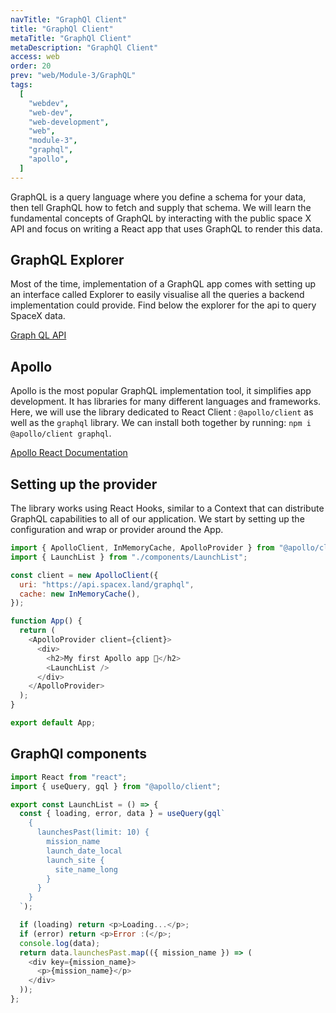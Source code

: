 ```yaml
---
navTitle: "GraphQl Client"
title: "GraphQl Client"
metaTitle: "GraphQl Client"
metaDescription: "GraphQl Client"
access: web
order: 20
prev: "web/Module-3/GraphQL"
tags:
  [
    "webdev",
    "web-dev",
    "web-development",
    "web",
    "module-3",
    "graphql",
    "apollo",
  ]
---
```


GraphQL is a query language where you define a schema for your data, then tell GraphQL how to fetch and supply that schema.
We will learn the fundamental concepts of GraphQL by interacting with the public space X API and focus on writing a React app that uses GraphQL to render this data.

## GraphQL Explorer

Most of the time, implementation of a GraphQL app comes with setting up an interface called Explorer to easily visualise all the queries a backend implementation could provide.
Find below the explorer for the api to query SpaceX data.

[Graph QL API](https://api.spacex.land/graphql/)

## Apollo

Apollo is the most popular GraphQL implementation tool, it simplifies app development. It has libraries for many different languages and frameworks.
Here, we will use the library dedicated to React Client : `@apollo/client` as well as the `graphql` library. We can install both together by running: `npm i @apollo/client graphql`.

[Apollo React Documentation](https://www.apollographql.com/docs/react)

## Setting up the provider

The library works using React Hooks, similar to a Context that can distribute GraphQL capabilities to all of our application.
We start by setting up the configuration and wrap or provider around the App.

```js
import { ApolloClient, InMemoryCache, ApolloProvider } from "@apollo/client";
import { LaunchList } from "./components/LaunchList";

const client = new ApolloClient({
  uri: "https://api.spacex.land/graphql",
  cache: new InMemoryCache(),
});

function App() {
  return (
    <ApolloProvider client={client}>
      <div>
        <h2>My first Apollo app 🚀</h2>
        <LaunchList />
      </div>
    </ApolloProvider>
  );
}

export default App;
```

## GraphQl components

```js
import React from "react";
import { useQuery, gql } from "@apollo/client";

export const LaunchList = () => {
  const { loading, error, data } = useQuery(gql`
    {
      launchesPast(limit: 10) {
        mission_name
        launch_date_local
        launch_site {
          site_name_long
        }
      }
    }
  `);

  if (loading) return <p>Loading...</p>;
  if (error) return <p>Error :(</p>;
  console.log(data);
  return data.launchesPast.map(({ mission_name }) => (
    <div key={mission_name}>
      <p>{mission_name}</p>
    </div>
  ));
};
```
